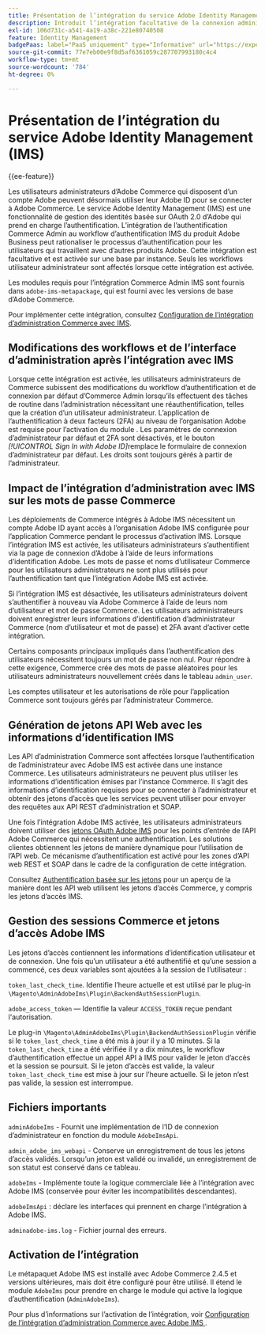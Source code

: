 ```yaml
---
title: Présentation de l’intégration du service Adobe Identity Management (IMS)
description: Introduit l’intégration facultative de la connexion administrateur Adobe Commerce à Adobe IMS
exl-id: 106d731c-a541-4a19-a38c-221e80740508
feature: Identity Management
badgePaas: label="PaaS uniquement" type="Informative" url="https://experienceleague.adobe.com/en/docs/commerce/user-guides/product-solutions" tooltip="S’applique uniquement aux projets Adobe Commerce on Cloud (infrastructure PaaS gérée par Adobe) et aux projets On-premise."
source-git-commit: 77e7eb00e9f8d5af6361059c287707993180c4c4
workflow-type: tm+mt
source-wordcount: '784'
ht-degree: 0%

---
```


# Présentation de l’intégration du service Adobe Identity Management (IMS)

{{ee-feature}}

Les utilisateurs administrateurs d’Adobe Commerce qui disposent d’un compte Adobe peuvent désormais utiliser leur Adobe ID pour se connecter à Adobe Commerce. Le service Adobe Identity Management (IMS) est une fonctionnalité de gestion des identités basée sur OAuth 2.0 d’Adobe qui prend en charge l’authentification. L’intégration de l’authentification Commerce Admin au workflow d’authentification IMS du produit Adobe Business peut rationaliser le processus d’authentification pour les utilisateurs qui travaillent avec d’autres produits Adobe. Cette intégration est facultative et est activée sur une base par instance. Seuls les workflows utilisateur administrateur sont affectés lorsque cette intégration est activée. 

Les modules requis pour l’intégration Commerce Admin IMS sont fournis dans `adobe-ims-metapackage`, qui est fourni avec les versions de base d’Adobe Commerce.

Pour implémenter cette intégration, consultez [Configuration de l’intégration d’administration Commerce avec IMS](./adobe-ims-config.md).

## Modifications des workflows et de l’interface d’administration après l’intégration avec IMS

Lorsque cette intégration est activée, les utilisateurs administrateurs de Commerce subissent des modifications du workflow d’authentification et de connexion par défaut d’Commerce Admin lorsqu’ils effectuent des tâches de routine dans l’administration nécessitant une réauthentification, telles que la création d’un utilisateur administrateur. L’application de l’authentification à deux facteurs (2FA) au niveau de l’organisation Adobe est requise pour l’activation du module . Les paramètres de connexion d’administrateur par défaut et 2FA sont désactivés, et le bouton _[!UICONTROL Sign In with Adobe ID]_&#x200B;remplace le formulaire de connexion d’administrateur par défaut. Les droits sont toujours gérés à partir de l’administrateur.

## Impact de l’intégration d’administration avec IMS sur les mots de passe Commerce

Les déploiements de Commerce intégrés à Adobe IMS nécessitent un compte Adobe ID ayant accès à l’organisation Adobe IMS configurée pour l’application Commerce pendant le processus d’activation IMS.  Lorsque l’intégration IMS est activée, les utilisateurs administrateurs s’authentifient via la page de connexion d’Adobe à l’aide de leurs informations d’identification Adobe. Les mots de passe et noms d’utilisateur Commerce pour les utilisateurs administrateurs ne sont plus utilisés pour l’authentification tant que l’intégration Adobe IMS est activée.

Si l’intégration IMS est désactivée, les utilisateurs administrateurs doivent s’authentifier à nouveau via Adobe Commerce à l’aide de leurs nom d’utilisateur et mot de passe Commerce. Les utilisateurs administrateurs doivent enregistrer leurs informations d’identification d’administrateur Commerce (nom d’utilisateur et mot de passe) et 2FA avant d’activer cette intégration.

Certains composants principaux impliqués dans l’authentification des utilisateurs nécessitent toujours un mot de passe non nul. Pour répondre à cette exigence, Commerce crée des mots de passe aléatoires pour les utilisateurs administrateurs nouvellement créés dans le tableau `admin_user`.

Les comptes utilisateur et les autorisations de rôle pour l’application Commerce sont toujours gérés par l’administrateur Commerce.


## Génération de jetons API Web avec les informations d’identification IMS

Les API d’administration Commerce sont affectées lorsque l’authentification de l’administrateur avec Adobe IMS est activée dans une instance Commerce. Les utilisateurs administrateurs ne peuvent plus utiliser les informations d’identification émises par l’instance Commerce. Il s’agit des informations d’identification requises pour se connecter à l’administrateur et obtenir des jetons d’accès que les services peuvent utiliser pour envoyer des requêtes aux API REST d’administration et SOAP.

Une fois l’intégration Adobe IMS activée, les utilisateurs administrateurs doivent utiliser des [jetons OAuth Adobe IMS](https://developer.adobe.com/developer-console/docs/guides/authentication/OAuthIntegration/) pour les points d’entrée de l’API Adobe Commerce qui nécessitent une authentification. Les solutions clientes obtiennent les jetons de manière dynamique pour l’utilisation de l’API web. Ce mécanisme d’authentification est activé pour les zones d’API web REST et SOAP dans le cadre de la configuration de cette intégration.

Consultez [Authentification basée sur les jetons](https://developer.adobe.com/commerce/webapi/get-started/authentication/gs-authentication-token/) pour un aperçu de la manière dont les API web utilisent les jetons d’accès Commerce, y compris les jetons d’accès IMS.

## Gestion des sessions Commerce et jetons d’accès Adobe IMS

Les jetons d’accès contiennent les informations d’identification utilisateur et de connexion. Une fois qu’un utilisateur a été authentifié et qu’une session a commencé, ces deux variables sont ajoutées à la session de l’utilisateur :

`token_last_check_time`. Identifie l’heure actuelle et est utilisé par le plug-in `\Magento\AdminAdobeIms\Plugin\BackendAuthSessionPlugin`.

`adobe_access_token` — Identifie la valeur `ACCESS_TOKEN` reçue pendant l&#39;autorisation.

Le plug-in `\Magento\AdminAdobeIms\Plugin\BackendAuthSessionPlugin` vérifie si le `token_last_check_time` a été mis à jour il y a 10 minutes. Si la `token_last_check_time` a été vérifiée il y a dix minutes, le workflow d’authentification effectue un appel API à IMS pour valider le jeton d’accès et la session se poursuit. Si le jeton d’accès est valide, la valeur `token_last_check_time` est mise à jour sur l’heure actuelle. Si le jeton n’est pas valide, la session est interrompue.

## Fichiers importants

`adminAdobeIms` - Fournit une implémentation de l’ID de connexion d’administrateur en fonction du module `AdobeImsApi`.

`admin_adobe_ims_webapi` - Conserve un enregistrement de tous les jetons d’accès validés. Lorsqu’un jeton est validé ou invalidé, un enregistrement de son statut est conservé dans ce tableau.

`adobeIms` - Implémente toute la logique commerciale liée à l’intégration avec Adobe IMS (conservée pour éviter les incompatibilités descendantes).

`adobeImsApi` : déclare les interfaces qui prennent en charge l’intégration à Adobe IMS.

`adminadobe-ims.log` - Fichier journal des erreurs.

## Activation de l’intégration

Le métapaquet Adobe IMS est installé avec Adobe Commerce 2.4.5 et versions ultérieures, mais doit être configuré pour être utilisé. Il étend le module `AdobeIms` pour prendre en charge le module qui active la logique d’authentification (`AdminAdobeIms`).

Pour plus d’informations sur l’activation de l’intégration, voir [ Configuration de l’intégration d’administration Commerce avec Adobe IMS ](./adobe-ims-config.md).
